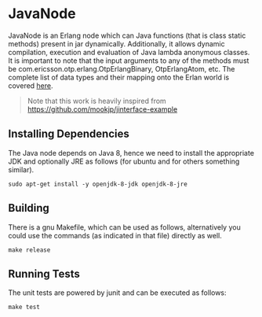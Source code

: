 # JavaNode

JavaNode is an Erlang node which can Java functions (that is class static
methods) present in jar dynamically. Additionally, it allows dynamic
compilation, execution and evaluation of Java lambda anonymous classes.
It is important to note that the input arguments to any of the methods
must be com.ericsson.otp.erlang.OtpErlangBinary, OtpErlangAtom, etc.
The complete list of data types and their mapping onto the Erlan
world is covered
[here](http://erlang.org/doc/apps/jinterface/jinterface_users_guide.html).

> Note that this work is heavily inspired from
> <https://github.com/mookjp/jinterface-example>

## Installing Dependencies

The Java node depends on Java 8, hence we need to install
the appropriate JDK and optionally JRE as follows (for ubuntu and
for others something similar).

    sudo apt-get install -y openjdk-8-jdk openjdk-8-jre

## Building

There is a gnu Makefile, which can be used as follows, alternatively
you could use the commands (as indicated in that file) directly as well.

    make release

## Running Tests

The unit tests are powered by junit and can be executed as follows:

    make test


